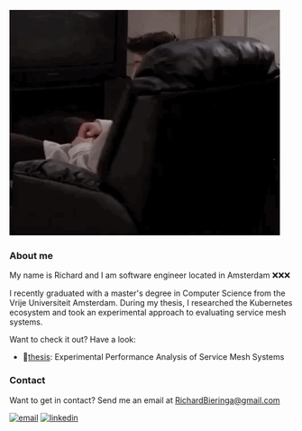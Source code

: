 ![greetings](./assets/hello.webp)


### About me

My name is Richard and I am software engineer located in Amsterdam ❌❌❌

I recently graduated with a master's degree in Computer Science from the Vrije Universiteit Amsterdam. During my thesis, I researched the Kubernetes ecosystem and took an experimental approach to evaluating service mesh systems. 

Want to check it out? Have a look:
- 📕[thesis](https://github.com/RichardBieringa/thesis): Experimental Performance Analysis of Service Mesh Systems


### Contact

Want to get in contact? 
Send me an email at RichardBieringa@gmail.com

[![email](https://img.shields.io/badge/Gmail-D14836?style=for-the-badge&logo=gmail&logoColor=white)](mailto:richardbieringa@gmail.com)
[![linkedin](https://img.shields.io/badge/LinkedIn-0077B5?style=for-the-badge&logo=linkedin&logoColor=white)](https://www.linkedin.com/in/richardbieringa/)

